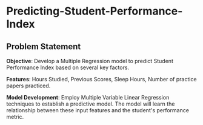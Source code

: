# Predicting-Student-Performance-Index

## Problem Statement

**Objective**: Develop a Multiple Regression model to predict Student Performance Index based on several key factors.

**Features**: Hours Studied, Previous Scores, Sleep Hours, Number of practice papers practiced.

**Model Development**: Employ Multiple Variable Linear Regression techniques to establish a predictive model. The model will learn the relationship between these input features and the student's performance metric.
